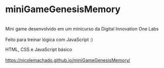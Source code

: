 # miniGameGenesisMemory
<br/>
Mini game desenvolvido em um minicurso da Digital Innovation One Labs
<br/> <br/>
Feito para treinar lógica com JavaScript :)

HTML, CSS e JavaScript básico
<br/> <br/>
https://nicolemachado.github.io/miniGameGenesisMemory/
